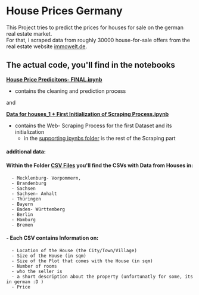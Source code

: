 # House Prices Germany
  
This Project tries to predict the prices for houses for sale on the german real estate market.  
For that, i scraped data from roughly 30000 house-for-sale offers from the real estate website [immowelt.de](https://www.immowelt.de/).

## The actual code, you'll find in the notebooks 

  [__House Price Predicitons- FINAL.ipynb__](https://github.com/mmrachacz/final_project/blob/main/House%20Price%20Predicitons-%20FINAL.ipynb)   
  - contains the cleaning and prediction process  
  
  and     
  
  [__Data for houses_1 + First Initialization of Scraping Process.ipynb__](https://github.com/mmrachacz/final_project/blob/main/Data%20for%20houses_1%20%2B%20First%20Initialization%20of%20Scraping%20Process.ipynb)   
  - contains the Web- Scraping Process for the first Dataset and its initialization  
      - in the [supporting ipynbs folder](https://github.com/mmrachacz/final_project/tree/main/supporting%20ipynbs) is the rest of the Scraping part
         
    
   
    
           
####   additional data:   

#### Within the Folder [CSV Files](https://github.com/mmrachacz/final_project/tree/main/CSV%20files) you'll find the CSVs with Data from Houses in:
  
      - Mecklenburg- Vorpommern,  
      - Brandenburg  
      - Sachsen  
      - Sachsen- Anhalt  
      - Thüringen  
      - Bayern  
      - Baden- Württemberg  
      - Berlin   
      - Hamburg   
      - Bremen  
      
  ####  - Each CSV contains Information on:
    
      - Location of the House (the City/Town/Village)   
      - Size of the House (in sqm)  
      - Size of the Plot that comes with the House (in sqm)  
      - Number of rooms   
      - who the seller is   
      - a short description about the property (unfortunatly for some, its in german :D )   
      - Price  
      
